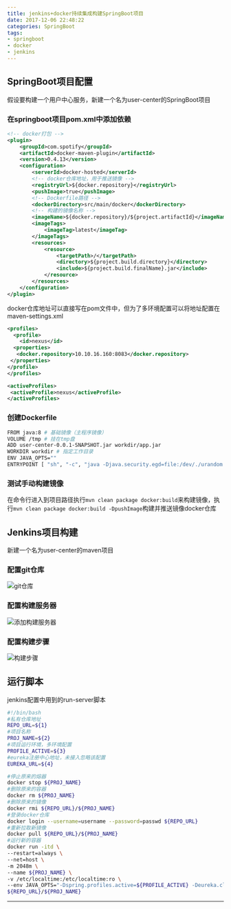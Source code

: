 ```yaml
---
title: jenkins+docker持续集成构建SpringBoot项目
date: 2017-12-06 22:48:22
categories: SpringBoot
tags: 
- springboot
- docker
- jenkins
---
```

## SpringBoot项目配置
假设要构建一个用户中心服务，新建一个名为user-center的SpringBoot项目
### 在springboot项目pom.xml中添加依赖
```xml
<!-- docker打包 -->
<plugin>
	<groupId>com.spotify</groupId>
	<artifactId>docker-maven-plugin</artifactId>
	<version>0.4.13</version>
	<configuration>
		<serverId>docker-hosted</serverId>
		<!-- docker仓库地址，用于推送镜像 -->
		<registryUrl>${docker.repository}</registryUrl>
		<pushImage>true</pushImage>
		<!-- Dockerfile路径 -->
		<dockerDirectory>src/main/docker</dockerDirectory>
		<!-- 构建的镜像名称 -->
		<imageName>${docker.repository}/${project.artifactId}</imageName>
		<imageTags>
			<imageTag>latest</imageTag>
		</imageTags>
		<resources>
			<resource>
				<targetPath>/</targetPath>
				<directory>${project.build.directory}</directory>
				<include>${project.build.finalName}.jar</include>
			</resource>
		</resources>
	</configuration>
</plugin>
```
<!-- more -->
docker仓库地址可以直接写在pom文件中，但为了多环境配置可以将地址配置在maven-settings.xml

```xml
<profiles>
  <profile>    
    <id>nexus</id>    
  <properties>
   <docker.repository>10.10.16.160:8083</docker.repository>
 </properties>
</profile>
</profiles>

<activeProfiles>    
 <activeProfile>nexus</activeProfile>    
</activeProfiles>
```
### 创建Dockerfile
```bash
FROM java:8 # 基础镜像（主程序镜像）
VOLUME /tmp # 挂在tmp盘
ADD user-center-0.0.1-SNAPSHOT.jar workdir/app.jar
WORKDIR workdir # 指定工作目录
ENV JAVA_OPTS=""
ENTRYPOINT [ "sh", "-c", "java -Djava.security.egd=file:/dev/./urandom -Duser.timezone=GMT+08 $JAVA_OPTS -jar /workdir/app.jar" ] # 程序入口，支持动态传参
```
### 测试手动构建镜像
在命令行进入到项目路径执行`mvn clean package docker:build`来构建镜像，执行`mvn clean package docker:build -DpushImage`构建并推送镜像docker仓库
## Jenkins项目构建
新建一个名为user-center的maven项目
### 配置git仓库
![git仓库](http://p0kzweqn4.bkt.clouddn.com/jenkins1.png)
### 配置构建服务器
![添加构建服务器](http://p0kzweqn4.bkt.clouddn.com/jenkins2.png)
### 配置构建步骤
![构建步骤](http://p0kzweqn4.bkt.clouddn.com/jenkins3.png)
## 运行脚本
jenkins配置中用到的run-server脚本

```bash
#!/bin/bash
#私有仓库地址
REPO_URL=${1}
#项目名称
PROJ_NAME=${2}
#项目运行环境，多环境配置
PROFILE_ACTIVE=${3}
#eureka注册中心地址，未接入忽略该配置
EUREKA_URL=${4}

#停止原来的熔器
docker stop ${PROJ_NAME}
#删除原来的容器
docker rm ${PROJ_NAME}
#删除原来的镜像
docker rmi ${REPO_URL}/${PROJ_NAME}
#登录docker仓库
docker login --username=username --password=passwd ${REPO_URL}
#重新拉取新镜像
docker pull ${REPO_URL}/${PROJ_NAME}
#运行新的容器
docker run -itd \
--restart=always \
--net=host \
-m 2048m \
--name ${PROJ_NAME} \
-v /etc/localtime:/etc/localtime:ro \
--env JAVA_OPTS="-Dspring.profiles.active=${PROFILE_ACTIVE} -Deureka.client.serviceUrl.defaultZone=${EUREKA_URL} -server -Xms1024m -Xmx2048m  -XX:PermSize=64M -XX:MaxNewSize=256m -XX:MaxPermSize=128m -Djava.awt.headless=true -XX:+HeapDumpOnOutOfMemoryError -XX:HeapDumpPath=/tmp" \
${REPO_URL}/${PROJ_NAME}
```

---